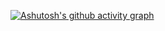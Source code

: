 [![Ashutosh's github activity graph](https://github-readme-activity-graph.vercel.app/graph?username=devophudson&custom_title=Das%20ist%20Hudson's%20Contribuition&hide_border=false&theme=tokyo-night)](https://github.com/devophudson/github-readme-activity-graph)

